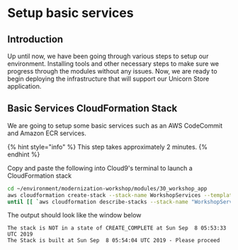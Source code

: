 # Setup basic services

## Introduction

Up until now, we have been going through various steps to setup our environment. Installing tools and other necessary steps to make sure we progress through the modules without any issues. Now, we are ready to begin deploying the infrastructure that will support our Unicorn Store application.

## Basic Services CloudFormation Stack

We are going to setup some basic services such as an AWS CodeCommit and Amazon ECR services.

{% hint style="info" %}
This step takes approximately 2 minutes.
{% endhint %}

Copy and paste the following into Cloud9's terminal to launch a CloudFormation stack

```bash
cd ~/environment/modernization-workshop/modules/30_workshop_app
aws cloudformation create-stack --stack-name WorkshopServices --template-body file://services.yaml --capabilities CAPABILITY_NAMED_IAM
until [[ `aws cloudformation describe-stacks --stack-name "WorkshopServices" --query "Stacks[0].[StackStatus]" --output text` == "CREATE_COMPLETE" ]]; do  echo "The stack is NOT in a state of CREATE_COMPLETE at `date`";   sleep 30; done && echo "The Stack is built at `date` - Please proceed"
```

The output should look like the window below

```
The stack is NOT in a state of CREATE_COMPLETE at Sun Sep  8 05:53:33 UTC 2019
The Stack is built at Sun Sep  8 05:54:04 UTC 2019 - Please proceed
```

